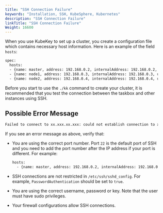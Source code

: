 ```yaml
---
title: "SSH Connection Failure"
keywords: "Installation, SSH, KubeSphere, Kubernetes"
description: "SSH Connection Failure"
linkTitle: "SSH Connection Failure"
Weight: 16600
---
```


When you use KubeKey to set up a cluster, you create a configuration file which contains necessary host information. Here is an example of the field `hosts`:

```bash
spec:
  hosts:
  - {name: master, address: 192.168.0.2, internalAddress: 192.168.0.2, user: ubuntu, password: Testing123}
  - {name: node1, address: 192.168.0.3, internalAddress: 192.168.0.3, user: ubuntu, password: Testing123}
  - {name: node2, address: 192.168.0.4, internalAddress: 192.168.0.4, user: ubuntu, password: Testing123}
```

Before you start to use the `./kk` command to create your cluster, it is recommended that you test the connection between the taskbox and other instances using SSH.

## Possible Error Message

```bash
Failed to connect to xx.xxx.xx.xxx: could not establish connection to xx.xxx.xx.xxx:xx: ssh: handshake failed: ssh: unable to authenticate , attempted methods [none], no supported methods remain node=xx.xxx.xx.xxx
```

If you see an error message as above, verify that:

- You are using the correct port number. Port `22` is the default port of SSH and you need to add the port number after the IP address if your port is different. For example:

  ```bash
  hosts:
    - {name: master, address: 192.168.0.2, internalAddress: 192.168.0.2, port: 8022, user: ubuntu, password: Testing123}
  ```

- SSH connections are not restricted in `/etc/ssh/sshd_config`. For example, `PasswordAuthentication` should be set to `true`.

- You are using the correct username, password or key. Note that the user must have sudo privileges.

- Your firewall configurations allow SSH connections.